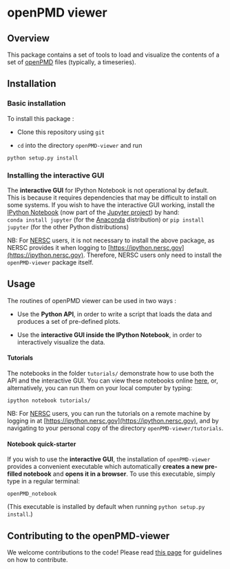 # openPMD viewer


## Overview

This package contains a set of tools to load and visualize the
contents of a set of [openPMD](http://www.openpmd.org/#/start) files
(typically, a timeseries).

## Installation

### Basic installation

To install this package :

- Clone this repository using `git`

- `cd` into the directory `openPMD-viewer` and run
```
python setup.py install
```

### Installing the interactive GUI

The **interactive GUI** for IPython Notebook is not
operational by default.  
This is because it requires dependencies that may be difficult to
install on some systems. If you wish to have the interactive GUI
working, install the
[IPython Notebook](http://ipython.org/notebook.html)
(now part of the [Jupyter project](http://jupyter.org/)) by hand:  
`conda install jupyter` (for the
[Anaconda](https://www.continuum.io/downloads)
distribution) or `pip install jupyter` (for the other Python distributions)

NB: For [NERSC](http://www.nersc.gov/) users, it is not necessary to
install the above package, as NERSC provides it when logging to
[https://ipython.nersc.gov](https://ipython.nersc.gov).
Therefore, NERSC users only need to install the `openPMD-viewer`
package itself.

## Usage

The routines of openPMD viewer can be used in two ways :

- Use the **Python API**, in order to write a script that loads the
  data and produces a set of pre-defined plots.

- Use the **interactive GUI inside the IPython Notebook**, in order to interactively
visualize the data.

#### Tutorials

The notebooks in the folder `tutorials/` demonstrate how to use both
the API and the interactive GUI. You can view these notebooks online
[here](https://github.com/openPMD/openPMD-viewer/tree/master/tutorials),
or, alternatively, you can run them on your local computer by typing:

`ipython notebook tutorials/`

NB: For [NERSC](http://www.nersc.gov/) users, you can run the tutorials on a
remote machine by logging in at
[https://ipython.nersc.gov](https://ipython.nersc.gov), and by
navigating to your personal copy of the directory `openPMD-viewer/tutorials`.

#### Notebook quick-starter

If you wish to use the **interactive GUI**, the installation of `openPMD-viewer` provides
a convenient executable which automatically
**creates a new pre-filled notebook** and **opens it in a
browser**. To use this executable, simply type in a regular terminal:

`openPMD_notebook`

(This executable is installed by default when running `python setup.py install`.)

## Contributing to the openPMD-viewer

We welcome contributions to the code! Please read [this page](https://github.com/openPMD/openPMD-viewer/blob/master/CONTRIBUTING.md) for
guidelines on how to contribute.
